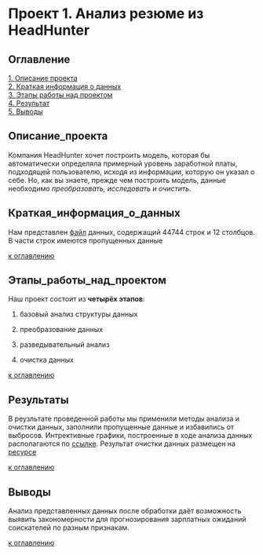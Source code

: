 # Проект 1. Анализ резюме из HeadHunter

## Оглавление  

[1. Описание проекта](#описание_проекта)\
[2. Краткая информация о данных](#краткая_информация_о_данных)\
[3. Этапы работы над проектом](#этапы_работы_над_проектом)\
[4. Результат](#результаты)\
[5. Выводы](#выводы)

## Описание_проекта

Компания HeadHunter хочет построить модель, которая бы автоматически определяла примерный уровень заработной платы, подходящей пользователю, исходя из информации, которую он указал о себе. Но, как вы знаете, прежде чем построить модель, данные необходимо _преобразовать, исследовать и очистить_.

## Краткая_информация_о_данных

Нам представлен [файл](https://drive.google.com/file/d/1iTEEBO5p20J0LxRp2Fx0UaBs7blPGUoD/view?usp=drive_link) данных, содержащий 44744 строк и 12 столбцов. В части строк имеются пропущенных данные

[к оглавлению](#оглавление)

## Этапы_работы_над_проектом

Наш проект состоит из __четырёх этапов__:

1. базовый анализ структуры данных

2. преобразование данных

3. разведывательный анализ

4. очистка данных

[к оглавлению](#оглавление)

## Результаты

В реузльтате проведенной работы мы применили методы анализа и очистки данных, заполнили пропущенные данные и избавились от выбросов. Интрективные графики, построенные в ходе анализа данных располагаются по [ссылке](html/). Результат очистки данных размещен на [ресурсе](https://drive.google.com/file/d/1HAKcB_uxXYvgmMDD-nvmLc9hxp4sETk9/view?usp=drive_link)

[к оглавлению](#оглавление)

## Выводы

Анализ представленных данных после обработки даёт возможность выявить закономерности для прогнозирования зарплатных ожиданий соискателей по разным признакам.

[к оглавлению](#оглавление)
